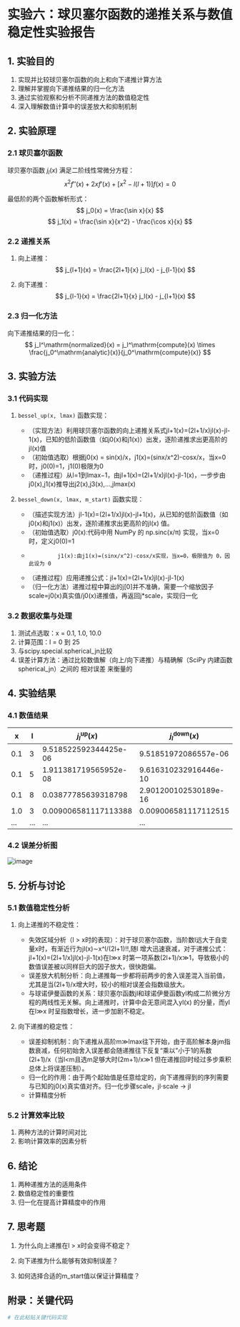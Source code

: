 # 实验六：球贝塞尔函数的递推关系与数值稳定性实验报告

## 1. 实验目的
1. 实现并比较球贝塞尔函数的向上和向下递推计算方法
2. 理解并掌握向下递推结果的归一化方法
3. 通过实验观察和分析不同递推方法的数值稳定性
4. 深入理解数值计算中的误差放大和抑制机制

## 2. 实验原理
### 2.1 球贝塞尔函数
球贝塞尔函数 $j_l(x)$ 满足二阶线性常微分方程：
$$ x^2 f''(x) + 2xf'(x) + [x^2 - l(l+1)]f(x) = 0 $$

最低阶的两个函数解析形式：
$$ j_0(x) = \frac{\sin x}{x} $$
$$ j_1(x) = \frac{\sin x}{x^2} - \frac{\cos x}{x} $$

### 2.2 递推关系
1. 向上递推：
   $$ j_{l+1}(x) = \frac{2l+1}{x} j_l(x) - j_{l-1}(x) $$

2. 向下递推：
   $$ j_{l-1}(x) = \frac{2l+1}{x} j_l(x) - j_{l+1}(x) $$

### 2.3 归一化方法
向下递推结果的归一化：
$$ j_l^\mathrm{normalized}(x) = j_l^\mathrm{compute}(x) \times \frac{j_0^\mathrm{analytic}(x)}{j_0^\mathrm{compute}(x)} $$

## 3. 实验方法
### 3.1 代码实现
1. `bessel_up(x, lmax)` 函数实现：
   - （实现方法）利用球贝塞尔函数的向上递推关系式jl+1(x)=(2l+1/x)jl(x)-jl-1(x)，已知的低阶函数值（如j0(x)和j1(x)）出发，逐阶递推求出更高阶的jl(x)值
   - （初始值选取）根据j0(x) = sin(x)/x，j1(x)=(sinx/x^2)-cosx/x，当x=0时，j0(0)=1，j1(0)极限为0
   - （递推过程）从l=1到lmax−1，由jl+1(x)=(2l+1/x)jl(x)-jl-1(x)，一步步由j0(x),j1(x)推导出j2(x),j3(x),…,jlmax(x)

2. `bessel_down(x, lmax, m_start)` 函数实现：
   - （描述实现方法）jl-1(x)=(2l+1/x)jl(x)-jl+1(x)，从已知的低阶函数值（如j0(x)和j1(x)）出发，逐阶递推求出更高阶的jl(x) 值。
   - （初始值选取）j0(x):代码中用 NumPy 的 np.sinc(x/π) 实现，当x=0 时，定义j0(0)=1
   -              j1(x):由j1(x)=(sinx/x^2)-cosx/x实现，当x=0，极限值为 0，因此设为 0
   - （递推过程）应用递推公式：jl+1(x)=(2l+1/x)jl(x)-jl-1(x)
   - （归一化方法）递推过程中算出的j[0]并不准确，需要一个缩放因子scale=j0(x)真实值/j0(x)递推值，再返回j*scale，实现归一化

### 3.2 数据收集与处理
1. 测试点选取：x = 0.1, 1.0, 10.0
2. 计算范围：l = 0 到 25
3. 与scipy.special.spherical_jn比较
4. 误差计算方法：通过比较数值解（向上/向下递推）与精确解（SciPy 内建函数 spherical_jn）之间的 相对误差 来衡量的

## 4. 实验结果
### 4.1 数值结果
| x | l | $j_l^\mathrm{up}(x)$ | $j_l^\mathrm{down}(x)$ | $j_l^\mathrm{scipy}(x)$ |
|---|---|----------------------|------------------------|-------------------------|
| 0.1 | 3 |9.518522592344425e-06| 9.51851972086557e-06  |  9.518519720865581e-06  |
| 0.1 | 5 |1.911381719565952e-08| 9.616310232916446e-10 |  9.616310232916450e-10  |
| 0.1 | 8 |0.03877785639318798  | 2.901200102530189e-16 |  2.901200102530194e-16  |
| 1.0 | 3 |0.009006581117113388 | 0.009006581117112515  |  0.009006581117112524   |
| ... | ... |       ...         |         ...           |           ...           |

### 4.2 误差分析图
![image](https://github.com/user-attachments/assets/2fecf388-59f9-42d7-aa7d-1202a9625539)


## 5. 分析与讨论
### 5.1 数值稳定性分析
1. 向上递推的不稳定性：
   - 失效区域分析（l > x时的表现）：对于球贝塞尔函数，当阶数l远大于自变量x时，有渐近行为jl(x)∼x^l/(2l+1)!!,随l 增大迅速衰减，对于递推公式：jl+1(x)=(2l+1/x)jl(x)-jl-1(x)在l≫x 时第一项系数(2l+1)/x≫1，导致极小的数值误差被以同样巨大的因子放大，很快跑偏。
   - 误差放大机制分析：向上递推每一步都将前两步的舍入误差混入当前值，尤其是当(2l+1)/x增大时，较小的相对误差会指数级放大。
   - 与球诺伊曼函数的关系：球贝塞尔函数jl和球诺伊曼函数yl构成二阶微分方程的两线性无关解。向上递推时，计算中会无意间混入yl(x) 的分量，而yl在l≫x 时呈指数增长，进一步加剧不稳定。

2. 向下递推的稳定性：
   - 误差抑制机制：向下递推从高阶m≫lmax往下开始，由于高阶解本身jm指数衰减，任何初始舍入误差都会随递推往下反复“乘以”小于1的系数(2l+1)/x（当l<m且选m足够大时(2m+1)/x≫1 但在递推回l时经过多步乘积总体上将误差压制）。
   - 归一化的作用：由于两个起始值是任意给定的，向下递推得到的序列需要与已知的j0(x)真实值对齐。归一化步骤scale，jl⋅scale → jl
   - 计算精度分析

### 5.2 计算效率比较
1. 两种方法的计算时间对比
2. 影响计算效率的因素分析

## 6. 结论
1. 两种递推方法的适用条件
2. 数值稳定性的重要性
3. 归一化在提高计算精度中的作用

## 7. 思考题
1. 为什么向上递推在l > x时会变得不稳定？

2. 向下递推为什么能够有效抑制误差？

3. 如何选择合适的m_start值以保证计算精度？

## 附录：关键代码
```python
# 在此粘贴关键代码实现
```

